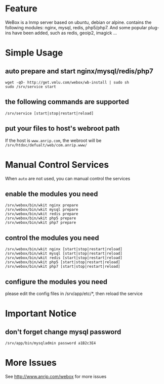 # Feature

WeBox is a lnmp server based on ubuntu, debian or alpine. contains the following modules: nginx, mysql, redis, php5/php7. And some popular plug-ins have been added, such as redis, geoip2, imagick ...

# Simple Usage

## auto prepare and start nginx/mysql/redis/php7

```shell
wget -qO- http://get.vmlu.com/webox/wb-install | sudo sh
sudo /srv/service start
```

## the following commands are supported

```shell
/srv/service [start|stop|restart|reload]
```

## put your files to host's webroot path

If the host is `www.anrip.com`, the webroot will be `/srv/htdoc/defualt/web/com.anrip.www/`

# Manual Control Services

When `auto` are not used, you can manual control the services

## enable the modules you need

```shell
/srv/webox/bin/wkit nginx prepare
/srv/webox/bin/wkit mysql prepare
/srv/webox/bin/wkit redis prepare
/srv/webox/bin/wkit php5 prepare
/srv/webox/bin/wkit php7 prepare
```

## control the modules you need

```shell
/srv/webox/bin/wkit nginx [start|stop|restart|reload]
/srv/webox/bin/wkit mysql [start|stop|restart|reload]
/srv/webox/bin/wkit redis [start|stop|restart|reload]
/srv/webox/bin/wkit php5 [start|stop|restart|reload]
/srv/webox/bin/wkit php7 [start|stop|restart|reload]
```

## configure the modules you need

please edit the config files in /srv/app/etc/\*, then reload the service

# Important Notice

## don't forget change mysql password

```shell
/srv/app/bin/mysqladmin password a1B2c3E4
```

# More Issues

See http://www.anrip.com/webox for more issues
